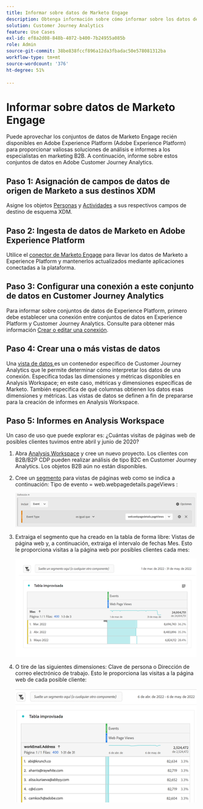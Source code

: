 ```yaml
---
title: Informar sobre datos de Marketo Engage
description: Obtenga información sobre cómo informar sobre los datos de Marketo Engage en Customer Journey Analytics
solution: Customer Journey Analytics
feature: Use Cases
exl-id: ef8a2d08-848b-4072-b400-7b24955a085b
role: Admin
source-git-commit: 38be838fccf896a12da3fbadac50e578081312ba
workflow-type: tm+mt
source-wordcount: '376'
ht-degree: 51%

---
```


# Informar sobre datos de Marketo Engage

Puede aprovechar los conjuntos de datos de Marketo Engage recién disponibles en Adobe Experience Platform (Adobe Experience Platform) para proporcionar valiosas soluciones de análisis e informes a los especialistas en marketing B2B. A continuación, informe sobre estos conjuntos de datos en Adobe Customer Journey Analytics.

## Paso 1: Asignación de campos de datos de origen de Marketo a sus destinos XDM

Asigne los objetos [Personas](https://experienceleague.adobe.com/docs/experience-platform/sources/connectors/adobe-applications/mapping/marketo.html#persons) y [Actividades](https://experienceleague.adobe.com/docs/experience-platform/sources/connectors/adobe-applications/mapping/marketo.html#activities) a sus respectivos campos de destino de esquema XDM.

## Paso 2: Ingesta de datos de Marketo en Adobe Experience Platform

Utilice el [conector de Marketo Engage](https://experienceleague.adobe.com/docs/experience-platform/sources/connectors/adobe-applications/marketo/marketo.html) para llevar los datos de Marketo a Experience Platform y mantenerlos actualizados mediante aplicaciones conectadas a la plataforma.

## Paso 3: Configurar una conexión a este conjunto de datos en Customer Journey Analytics

Para informar sobre conjuntos de datos de Experience Platform, primero debe establecer una conexión entre conjuntos de datos en Experience Platform y Customer Journey Analytics. Consulte para obtener más información [Crear o editar una conexión](https://experienceleague.adobe.com/docs/analytics-platform/using/cja-connections/create-connection.html?lang=es).

## Paso 4: Crear una o más vistas de datos

Una [vista de datos ](/help/data-views/data-views.md)es un contenedor específico de Customer Journey Analytics que le permite determinar cómo interpretar los datos de una conexión. Especifica todas las dimensiones y métricas disponibles en Analysis Workspace; en este caso, métricas y dimensiones específicas de Marketo. También especifica de qué columnas obtienen los datos esas dimensiones y métricas. Las vistas de datos se definen a fin de prepararse para la creación de informes en Analysis Workspace.

## Paso 5: Informes en Analysis Workspace

Un caso de uso que puede explorar es: ¿Cuántas visitas de páginas web de posibles clientes tuvimos entre abril y junio de 2020?

1. Abra [Analysis Workspace](/help/analysis-workspace/home.md) y cree un nuevo proyecto.
Los clientes con B2B/B2P CDP pueden realizar análisis de tipo B2C en Customer Journey Analytics. Los objetos B2B aún no están disponibles.

1. Cree un [segmento](/help/components/segments/seg-create.md) para vistas de páginas web como se indica a continuación: Tipo de evento = web.webpagedetails.pageViews :

   ![Ventana de definición que muestra el evento y el tipo de evento](../assets/marketo-filter.png)

1. Extraiga el segmento que ha creado en la tabla de forma libre: Vistas de página web y, a continuación, extraiga el intervalo de fechas Mes. Esto le proporciona visitas a la página web por posibles clientes cada mes:

   ![Tabla de forma libre que muestra los eventos por mes.](../assets/marketo-freeform.png)

1. O tire de las siguientes dimensiones: Clave de persona o Dirección de correo electrónico de trabajo. Esto le proporciona las visitas a la página web de cada posible cliente:

   ![Tabla de forma libre que muestra eventos y workEmail.Address y vistas de páginas web.](../assets/marketo-freeform2.png)

